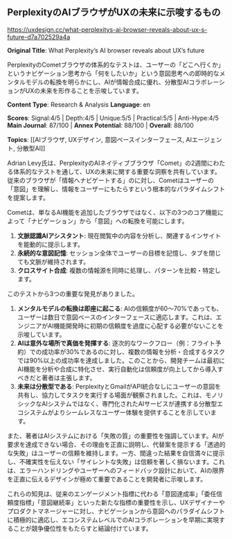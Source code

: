 ## PerplexityのAIブラウザがUXの未来に示唆するもの

https://uxdesign.cc/what-perplexitys-ai-browser-reveals-about-ux-s-future-d7a702529a4a

**Original Title**: What Perplexity’s AI browser reveals about UX’s future

PerplexityのCometブラウザの体系的なテストは、ユーザーの「どこへ行くか」というナビゲーション思考から「何をしたいか」という意図思考への即時的なメンタルモデルの転換を明らかにし、AIが情報合成に優れ、分散型AIコラボレーションがUXの未来を形作ることを示唆しています。

**Content Type**: Research & Analysis
**Language**: en

**Scores**: Signal:4/5 | Depth:4/5 | Unique:5/5 | Practical:5/5 | Anti-Hype:4/5
**Main Journal**: 87/100 | **Annex Potential**: 88/100 | **Overall**: 88/100

**Topics**: [[AIブラウザ, UXデザイン, 意図ベースインターフェース, AIエージェント, 分散型AI]]

Adrian Levy氏は、PerplexityのAIネイティブブラウザ「Comet」の2週間にわたる体系的なテストを通して、UXの未来に関する重要な洞察を共有しています。従来のブラウザが「情報へナビゲートする」のに対し、Cometはユーザーの「意図」を理解し、情報をユーザーにもたらすという根本的なパラダイムシフトを提案します。

Cometは、単なるAI機能を追加したブラウザではなく、以下の3つのコア機能によって「ナビゲーション」から「意図」への転換を可能にします。
1.  **文脈認識AIアシスタント**: 現在閲覧中の内容を分析し、関連するインサイトを能動的に提示します。
2.  **永続的な意図記憶**: セッション全体でユーザーの目標を記憶し、タブを閉じても文脈が維持されます。
3.  **クロスサイト合成**: 複数の情報源を同時に処理し、パターンを比較・特定します。

このテストから3つの重要な発見がありました。
1.  **メンタルモデルの転換は即座に起こる**: AIの信頼度が60〜70%であっても、ユーザーは数日で意図ベースのインターフェースに適応します。これは、エンジニアがAI機能開発時に初期の信頼度を過度に心配する必要がないことを示唆しています。
2.  **AIは意外な場所で真価を発揮する**: 逐次的なワークフロー（例：フライト予約）での成功率が30%であるのに対し、複数の情報を分析・合成するタスクでは90%以上の成功率を達成しました。このことから、開発チームは最初にAI機能を分析や合成に特化させ、実行自動化は信頼度が向上してから導入すべきだと著者は主張します。
3.  **未来は分散型である**: PerplexityとGmailがAPI統合なしにユーザーの意図を共有し、協力してタスクを実行する場面が観察されました。これは、モノリシックなAIシステムではなく、専門化されたAIサービスが連携する分散型エコシステムがよりシームレスなユーザー体験を提供することを示しています。

また、著者はAIシステムにおける「失敗の質」の重要性を強調しています。AIが要求を達成できない場合、その理由を正直に説明し、代替案を提示する「透過的な失敗」はユーザーの信頼を維持します。一方、間違った結果を自信満々に提示し、不確実性を伝えない「サイレントな失敗」は信頼を著しく損ないます。これは、エラーハンドリングやユーザーへのフィードバック設計において、AIの限界を正直に伝えるデザインが極めて重要であることを開発者に示唆します。

これらの知見は、従来のエンゲージメント指標に代わる「意図達成率」「委任信頼度指標」「意図継続率」といった新たな指標の重要性を示し、UXデザイナーやプロダクトマネージャーに対し、ナビゲーションから意図へのパラダイムシフトに積極的に適応し、エコシステムレベルでのAIコラボレーションを早期に実現することが競争優位性をもたらすと結論付けています。
